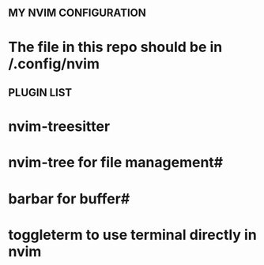 ## MY NVIM CONFIGURATION ##
# The file in this repo should be in /.config/nvim #
## PLUGIN LIST ##
# nvim-treesitter #
# nvim-tree for file management#
# barbar for buffer#
# toggleterm to use terminal directly in nvim #

